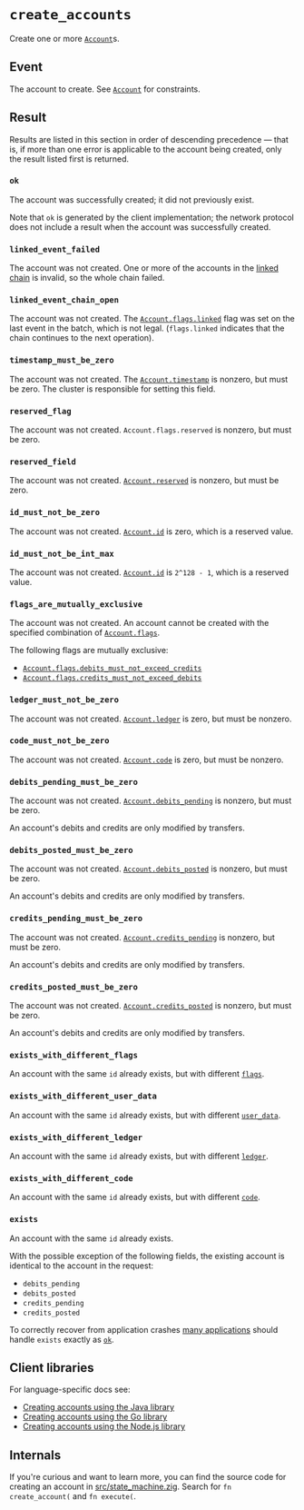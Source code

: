 # `create_accounts`

Create one or more [`Account`](../accounts.md)s.

## Event

The account to create. See [`Account`](../accounts.md) for constraints.

## Result

Results are listed in this section in order of descending precedence — that is, if more than one
error is applicable to the account being created, only the result listed first is returned.

### `ok`
The account was successfully created; it did not previously exist.

Note that `ok` is generated by the client implementation; the network protocol does not include a
result when the account was successfully created.

### `linked_event_failed`
The account was not created.
One or more of the accounts in the [linked chain](../accounts.md#flagslinked) is invalid, so the
whole chain failed.

### `linked_event_chain_open`
The account was not created.
The [`Account.flags.linked`](../accounts.md#flagslinked) flag was set on the last event in the
batch, which is not legal. (`flags.linked` indicates that the chain continues to the next
operation).

### `timestamp_must_be_zero`
The account was not created.
The [`Account.timestamp`](../accounts.md#timestamp) is nonzero, but must be zero.
The cluster is responsible for setting this field.

### `reserved_flag`
The account was not created.
`Account.flags.reserved` is nonzero, but must be zero.

### `reserved_field`
The account was not created.
[`Account.reserved`](../accounts.md#reserved) is nonzero, but must be zero.

### `id_must_not_be_zero`
The account was not created.
[`Account.id`](../accounts.md#id) is zero, which is a reserved value.

### `id_must_not_be_int_max`
The account was not created.
[`Account.id`](../accounts.md#id) is `2^128 - 1`, which is a reserved value.

### `flags_are_mutually_exclusive`
The account was not created.
An account cannot be created with the specified combination of
[`Account.flags`](../accounts.md#flags).

The following flags are mutually exclusive:
- [`Account.flags.debits_must_not_exceed_credits`](../accounts.md#flagsdebits_must_not_exceed_credits)
- [`Account.flags.credits_must_not_exceed_debits`](../accounts.md#flagscredits_must_not_exceed_debits)

### `ledger_must_not_be_zero`
The account was not created.
[`Account.ledger`](../accounts.md#ledger) is zero, but must be nonzero.

### `code_must_not_be_zero`
The account was not created.
[`Account.code`](../accounts.md#code) is zero, but must be nonzero.

### `debits_pending_must_be_zero`
The account was not created.
[`Account.debits_pending`](../accounts.md#debits_pending) is nonzero, but must be zero.

An account's debits and credits are only modified by transfers.

### `debits_posted_must_be_zero`
The account was not created.
[`Account.debits_posted`](../accounts.md#debits_posted) is nonzero, but must be zero.

An account's debits and credits are only modified by transfers.

### `credits_pending_must_be_zero`
The account was not created.
[`Account.credits_pending`](../accounts.md#credits_pending) is nonzero, but must be zero.

An account's debits and credits are only modified by transfers.

### `credits_posted_must_be_zero`
The account was not created.
[`Account.credits_posted`](../accounts.md#credits_posted) is nonzero, but must be zero.

An account's debits and credits are only modified by transfers.

### `exists_with_different_flags`
An account with the same `id` already exists, but with different [`flags`](../accounts.md#flags).

### `exists_with_different_user_data`
An account with the same `id` already exists, but with different
[`user_data`](../accounts.md#user_data).

### `exists_with_different_ledger`
An account with the same `id` already exists, but with different [`ledger`](../accounts.md#ledger).

### `exists_with_different_code`
An account with the same `id` already exists, but with different [`code`](../accounts.md#code).

### `exists`
An account with the same `id` already exists.

With the possible exception of the following fields, the existing account is identical to the
account in the request:
- `debits_pending`
- `debits_posted`
- `credits_pending`
- `credits_posted`

To correctly recover from application crashes
[many applications](../../design/consistency.md#consistency-with-foreign-databases) should handle
`exists` exactly as [`ok`](#ok).

## Client libraries

For language-specific docs see:

* [Creating accounts using the Java library](/src/clients/java#creating-accounts)
* [Creating accounts using the Go library](/src/clients/go#creating-accounts)
* [Creating accounts using the Node.js library](/src/clients/node#creating-accounts)

## Internals

If you're curious and want to learn more, you can find the source code
for creating an account in
[src/state_machine.zig](https://github.com/tigerbeetledb/tigerbeetle/blob/main/src/state_machine.zig). Search
for `fn create_account(` and `fn execute(`.

